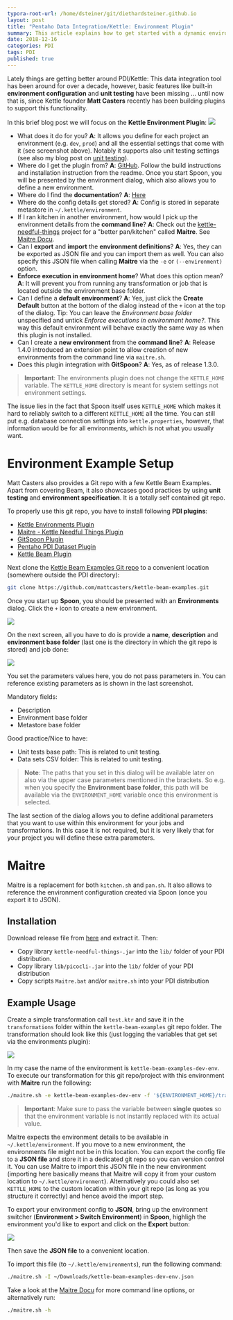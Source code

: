 ```yaml
---
typora-root-url: /home/dsteiner/git/diethardsteiner.github.io
layout: post
title: "Pentaho Data Integration/Kettle: Environment Plugin"
summary: This article explains how to get started with a dynamic environment setup
date: 2018-12-16
categories: PDI
tags: PDI
published: true
---
```


Lately things are getting better around PDI/Kettle: This data integration tool has been around for over a decade, however, basic features like built-in **environment configuration** and **unit testing** have been missing ... until now that is, since Kettle founder **Matt Casters** recently has been building plugins to support this functionality.

In this brief blog post we will focus on the **Kettle Environment Plugin**:
![](/images/kettle-environment-plugin/kettle-environment-1.png)

- What does it do for you? **A**: It allows you define for each project an environment (e.g. `dev`, `prod`) and all the essential settings that come with it (see screenshot above). Notably it supports also unit testing settings (see also my blog post on [unit testing](http://diethardsteiner.github.io/big/data/2016/01/30/PDI-Unit-Testing.html)).
- Where do I get the plugin from? **A**: [GitHub](https://github.com/mattcasters/kettle-environment). Follow the build instructions and installation instruction from the readme. Once you start Spoon, you will be presented by the environment dialog, which also allows you to define a new environment.
- Where do I find the **documentation**? **A**: [Here](https://github.com/mattcasters/kettle-environment/blob/master/README.md)
- Where do the config details get stored? **A**: Config is stored in separate metastore in `~/.kettle/environment`. 
- If I ran kitchen in another environment, how would I pick up the environment details from the **command line**? **A**: Check out the [kettle-needful-things](https://github.com/mattcasters/kettle-needful-things) project for a "better pan/kitchen" called **Maitre**. See [Maitre Docu](https://github.com/mattcasters/kettle-needful-things/wiki/Maitre).
- Can I **export** and **import** the **environment definitions**? **A**: Yes, they can be exported as JSON file and you can import them as well. You can also specify this JSON file when calling **Maitre** via the `-e`  or `(--environment)` option. 
- **Enforce execution in environment home**? What does this option mean? **A**: It will prevent you from running any transformation or job that is located outside the environment base folder.
- Can I define a **default environment**? **A**: Yes, just click the **Create Default** button at the bottom of the dialog instead of the `+` icon at the top of the dialog. Tip: You can leave the _Environment base folder_ unspecified and untick _Enforce executions in environment home?_. This way this default environment will behave exactly the same way as when this plugin is not installed.
- Can I create a **new environment** from the **command line**? **A**: Release 1.4.0 introduced an extension point to allow creation of new environments from the command line via `maitre.sh`.
- Does this plugin integration with **GitSpoon**? **A**: Yes, as of release 1.3.0.

> **Important**: The environments plugin does not change the `KETTLE_HOME` variable. The `KETTLE_HOME` directory is meant for system settings not environment settings. 

The issue lies in the fact that Spoon itself uses `KETTLE_HOME` which makes it hard to reliably switch to a different `KETTLE_HOME` all the time. You can still put e.g. database connection settings into `kettle.properties`, however, that information would be for all environments, which is not what you usually want.

# Environment Example Setup

Matt Casters also provides a Git repo with a few Kettle Beam Examples. Apart from covering Beam, it also showcases good practices by using **unit testing** and **environment specification**. It is a totally self contained git repo.

To properly use this git repo, you have to install following **PDI plugins**:

- [Kettle Environments Plugin](https://github.com/mattcasters/kettle-environment)
- [Maitre - Kettle Needful Things Plugin](https://github.com/mattcasters/kettle-needful-things)
- [GitSpoon Plugin](https://github.com/HiromuHota/pdi-git-plugin)
- [Pentaho PDI Dataset Plugin](https://github.com/mattcasters/pentaho-pdi-dataset)
- [Kettle Beam Plugin](https://github.com/mattcasters/kettle-beam)

Next clone the [Kettle Beam Examples Git repo](https://github.com/mattcasters/kettle-beam-examples) to a convenient location (somewhere outside the PDI directory):

```bash
git clone https://github.com/mattcasters/kettle-beam-examples.git
```

Once you start up **Spoon**, you should be presented with an **Environments** dialog. Click the `+` icon to create a new environment.

![](/images/kettle-environment-plugin/kettle-environment-0.png)

On the next screen, all you have to do is provide a **name**, **description** and **environment base folder** (last one is the directory in which the git repo is stored) and job done:

![](/images/kettle-environment-plugin/kettle-environment-1.png)

You set the parameters values here, you do not pass parameters in. You can reference existing parameters as is shown in the last screenshot.

Mandatory fields:

- Description
- Environment base folder
- Metastore base folder

Good practice/Nice to have:

- Unit tests base path: This is related to unit testing.
- Data sets CSV folder: This is related to unit testing.

> **Note**: The paths that you set in this dialog will be available later on also via the upper case parameters mentioned in the brackets. So e.g. when you specify the **Environment base folder**, this path will be available via the `ENVIRONMENT_HOME` variable once this environment is selected.

The last section of the dialog allows you to define additional parameters that you want to use within this environment for your jobs and transformations. In this case it is not required, but it is very likely that for your project you will define these extra parameters.

# Maitre

Maitre is a replacement for both `kitchen.sh` and `pan.sh`. It also allows to reference the environment configuration created via Spoon (once you export it to JSON).

## Installation

Download release file from [here](https://github.com/mattcasters/kettle-needful-things/releases) and extract it. Then:

* Copy library `kettle-needful-things-.jar` into the `lib/` folder of your PDI distribution.
* Copy library `lib/picocli-.jar` into the `lib/` folder of your PDI distribution
* Copy scripts `Maitre.bat` and/or `maitre.sh` into your PDI distribution

## Example Usage

Create a simple transformation call `test.ktr` and save it in the `transformations` folder within the `kettle-beam-examples` git repo folder. The transformation should look like this (just logging the variables that get set via the environments plugin):

![](/images/kettle-environment-plugin/kettle-environment-3.png)

In my case the name of the environment is `kettle-beam-examples-dev-env`. To execute our transformation for this git repo/project with this environment with **Maitre** run the following:

```bash
./maitre.sh -e kettle-beam-examples-dev-env -f '${ENVIRONMENT_HOME}/transformations/tr_test.ktr'
```

> **Important**: Make sure to pass the variable between **single quotes** so that the environment variable is not instantly replaced with its actual value.

Maitre expects the environment details to be available in `~/.kettle/environment`. If you move to a new environment, the environments file might not be in this location. You can export the config file to a **JSON file** and store it in a dedicated git repo so you can version control it. You can use Maitre to import this JSON file in the new environment (importing here basically means that Maitre will copy it from your custom location to `~/.kettle/environment`). Alternatively you could also set `KETTLE_HOME` to the custom location within your git repo (as long as you structure it correctly) and hence avoid the import step.

To export your environment config to **JSON**, bring up the environment switcher (**Environment > Switch Environment**) in **Spoon**, highligh the environment you'd like to export and click on the **Export** button:

![](/images/kettle-environment-plugin/kettle-environment-1.png)

Then save the **JSON file** to a convenient location.

To import this file (to `~/.kettle/environments`), run the following command:

```bash
./maitre.sh -I ~/Downloads/kettle-beam-examples-dev-env.json 
```

Take a look at the [Maitre Docu](https://github.com/mattcasters/kettle-needful-things/wiki/Maitre) for more command line options, or alternatively run:

```bash
./maitre.sh -h
```






